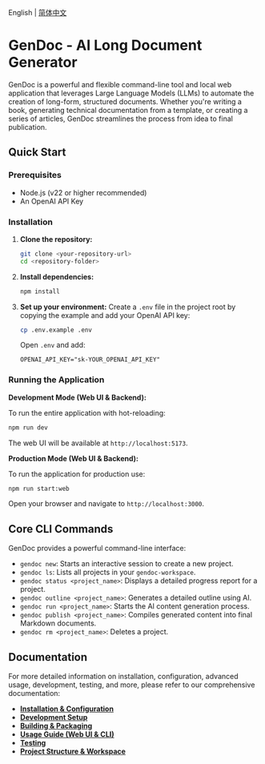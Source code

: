 English | [简体中文](./README.zh-CN.md)

# GenDoc - AI Long Document Generator

GenDoc is a powerful and flexible command-line tool and local web application that leverages Large Language Models (LLMs) to automate the creation of long-form, structured documents. Whether you're writing a book, generating technical documentation from a template, or creating a series of articles, GenDoc streamlines the process from idea to final publication.

## Quick Start

### Prerequisites

*   Node.js (v22 or higher recommended)
*   An OpenAI API Key

### Installation

1.  **Clone the repository:**
    ```bash
    git clone <your-repository-url>
    cd <repository-folder>
    ```
2.  **Install dependencies:**
    ```bash
    npm install
    ```
3.  **Set up your environment:**
    Create a `.env` file in the project root by copying the example and add your OpenAI API key:
    ```bash
    cp .env.example .env
    ```
    Open `.env` and add:
    ```
    OPENAI_API_KEY="sk-YOUR_OPENAI_API_KEY"
    ```

### Running the Application

**Development Mode (Web UI & Backend):**

To run the entire application with hot-reloading:

```bash
npm run dev
```

The web UI will be available at `http://localhost:5173`.

**Production Mode (Web UI & Backend):**

To run the application for production use:

```bash
npm run start:web
```

Open your browser and navigate to `http://localhost:3000`.

## Core CLI Commands

GenDoc provides a powerful command-line interface:

*   `gendoc new`: Starts an interactive session to create a new project.
*   `gendoc ls`: Lists all projects in your `gendoc-workspace`.
*   `gendoc status <project_name>`: Displays a detailed progress report for a project.
*   `gendoc outline <project_name>`: Generates a detailed outline using AI.
*   `gendoc run <project_name>`: Starts the AI content generation process.
*   `gendoc publish <project_name>`: Compiles generated content into final Markdown documents.
*   `gendoc rm <project_name>`: Deletes a project.

## Documentation

For more detailed information on installation, configuration, advanced usage, development, testing, and more, please refer to our comprehensive documentation:

*   [**Installation & Configuration**](docs/en/installation-and-configuration.md)
*   [**Development Setup**](docs/en/development-setup.md)
*   [**Building & Packaging**](docs/en/build-and-package.md)
*   [**Usage Guide (Web UI & CLI)**](docs/en/usage.md)
*   [**Testing**](docs/en/testing.md)
*   [**Project Structure & Workspace**](docs/en/index.md)